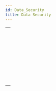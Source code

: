```yaml
---
id: Data_Security
title: Data Security
---
```



||
|---|
|[<!-- INCLUDE #_command_.Data file encryption status.Syntax -->](../../commands-legacy/data-file-encryption-status.md)<br/>|
|[<!-- INCLUDE #_command_.Decrypt data BLOB.Syntax -->](../../commands-legacy/decrypt-data-blob.md)<br/>|
|[<!-- INCLUDE #_command_.Discover data key.Syntax -->](../../commands-legacy/discover-data-key.md)<br/>|
|[<!-- INCLUDE #_command_.Encrypt data BLOB.Syntax -->](../../commands-legacy/encrypt-data-blob.md)<br/>|
|[<!-- INCLUDE #_command_.Encrypt data file.Syntax -->](../../commands-legacy/encrypt-data-file.md)<br/>|
|[<!-- INCLUDE #_command_.New data key.Syntax -->](../../commands-legacy/new-data-key.md)<br/>|
|[<!-- INCLUDE #_command_.Register data key.Syntax -->](../../commands-legacy/register-data-key.md)<br/>|
